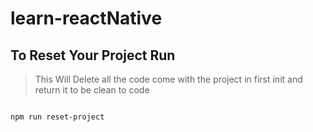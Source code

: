 # learn-reactNative
## To Reset Your Project Run 

> This Will Delete all the code come with the project in first init and return it to be clean to code

```bash

npm run reset-project

```
